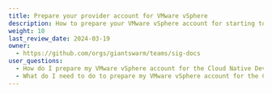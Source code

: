 ```yaml
---
title: Prepare your provider account for VMware vSphere
description: How to prepare your VMware vSphere account for starting to build your Cloud Native Developer Platform.
weight: 10
last_review_date: 2024-03-19
owner:
  - https://github.com/orgs/giantswarm/teams/sig-docs
user_questions:
  - How do I prepare my VMware vSphere account for the Cloud Native Developer Platform?
  - What do I need to do to prepare my VMware vSphere account for the Cloud Native Developer Platform?
---
```


